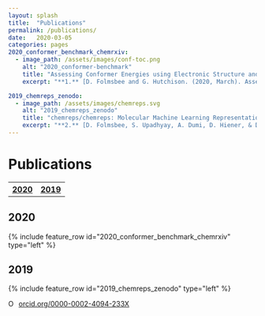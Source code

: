 ```yaml
---
layout: splash
title:  "Publications"
permalink: /publications/
date:   2020-03-05
categories: pages
2020_conformer_benchmark_chemrxiv:
  - image_path: /assets/images/conf-toc.png
    alt: "2020_conformer-benchmark"
    title: "Assessing Conformer Energies using Electronic Structure and Machine Learning Methods"
    excerpt: "**1.** [D. Folmsbee and G. Hutchison. (2020, March). Assessing Conformer Energies using Electronic Structure and Machine Learning Methods. ChemRxiv.](https://chemrxiv.org/articles/Assessing_Conformer_Energies_using_Electronic_Structure_and_Machine_Learning_Methods/11920914)"

2019_chemreps_zenodo:
  - image_path: /assets/images/chemreps.svg
    alt: "2019_chemreps_zenodo"
    title: "chemreps/chemreps: Molecular Machine Learning Representations"
    excerpt: "**2.** [D. Folmsbee, S. Upadhyay, A. Dumi, D. Hiener, & D. Mulvey. (2019, July 12). chemreps/chemreps: Molecular Machine Learning Representations(Version 0.1.1). Zenodo.](http://doi.org/10.5281/zenodo.3333856)"
---
```

<p> </p>

Publications
============

<table style="width:100%">
  <tr>
    <th><a href="#2020" class="btn btn--info">2020</a></th>
    <th><a href="#2019" class="btn btn--info">2019</a></th>

  </tr>
</table>

## 2020
{% include feature_row id="2020_conformer_benchmark_chemrxiv" type="left" %}

## 2019

{% include feature_row id="2019_chemreps_zenodo" type="left" %}
 

<div itemscope itemtype="https://schema.org/Person"><a itemprop="sameAs" content="https://orcid.org/0000-0002-4094-233X" href="https://orcid.org/0000-0002-4094-233X" target="orcid.widget" rel="noopener noreferrer" style="vertical-align:top;"><img src="https://orcid.org/sites/default/files/images/orcid_16x16.png" style="width:1em;margin-right:.5em;" alt="ORCID iD icon">orcid.org/0000-0002-4094-233X</a></div>